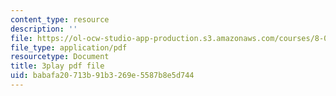 ```yaml
---
content_type: resource
description: ''
file: https://ol-ocw-studio-app-production.s3.amazonaws.com/courses/8-01sc-classical-mechanics-fall-2016/babafa20713b91b3269e5587b8e5d744_ZMa-xKcM2L8.pdf
file_type: application/pdf
resourcetype: Document
title: 3play pdf file
uid: babafa20-713b-91b3-269e-5587b8e5d744
---
```

